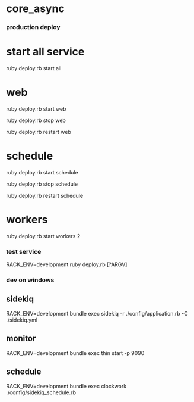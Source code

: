 core_async
=========

### production deploy  ###

# start all service #

ruby deploy.rb start all


# web #

ruby deploy.rb start web

ruby deploy.rb stop web

ruby deploy.rb restart web


# schedule #

ruby deploy.rb start schedule

ruby deploy.rb stop schedule

ruby deploy.rb restart schedule


# workers #

ruby deploy.rb start workers 2


### test service ###

RACK_ENV=development ruby deploy.rb [?ARGV]



### dev on windows ###

## sidekiq ###
RACK_ENV=development bundle exec sidekiq -r ./config/application.rb -C ./sidekiq.yml

## monitor ##
RACK_ENV=development bundle exec thin start -p 9090

##  schedule ##
RACK_ENV=development bundle exec clockwork ./config/sidekiq_schedule.rb










